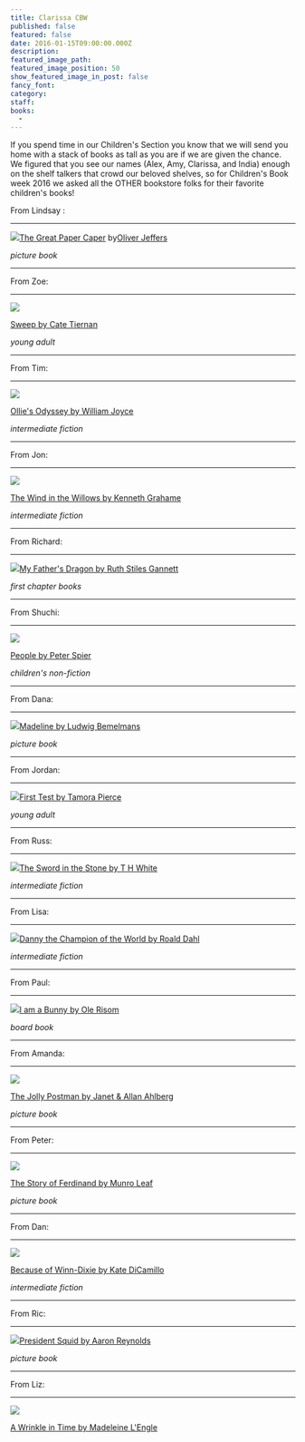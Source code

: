 ```yaml
---
title: Clarissa CBW
published: false
featured: false
date: 2016-01-15T09:00:00.000Z
description:
featured_image_path:
featured_image_position: 50
show_featured_image_in_post: false
fancy_font:
category:
staff:
books:
  -
---
```



If you spend time in our Children's Section you know that we will send you home with a stack of books as tall as you are if we are given the chance.
<br>We figured that you see our names (Alex, Amy, Clarissa, and India) enough on the shelf talkers that crowd our beloved shelves, so for Children's Book week 2016 we asked all the OTHER bookstore folks for their favorite children's books!

From Lindsay :

---

![](/uploads/versions/papercaper---x----315-400x---.jpg)[The Great Paper Caper](http://www.brooklinebooksmith-shop.com/book/9780399250972) by[Oliver Jeffers](http://www.oliverjeffers.com/)

*picture book*

---

From Zoe:

---

![](/uploads/versions/sweep---x----258-400x---.jpg)

[Sweep by Cate Tiernan](http://www.brooklinebooksmith-shop.com/book/9780142417171)

*young adult*

---

From Tim:

---

![](/uploads/versions/olies-oddyssey---x----311-400x---.jpg)

[Ollie's Odyssey by William Joyce](http://www.brooklinebooksmith-shop.com/book/9781442473553)

*intermediate fiction*

---

From Jon:

---

![](/uploads/versions/windinthewillows---x----290-400x---.jpg)

[The Wind in the Willows by Kenneth Grahame](http://www.brooklinebooksmith-shop.com/book/9781442473553)

*intermediate fiction*

---

From Richard:

---

![](/uploads/versions/myfathersdragon---x----315-400x---.jpg)[My Father's Dragon by Ruth Stiles Gannett](http://www.brooklinebooksmith-shop.com/book/9780679889113)

*first chapter books*

---

From Shuchi:

---

![](/uploads/versions/people---x----299-400x---.jpg)

[People by Peter Spier](http://www.brooklinebooksmith-shop.com/book/9780385244695)

*children's non-fiction*

---

From Dana:

---

![](/uploads/versions/madeline---x----285-400x---.jpg)[Madeline by Ludwig Bemelmans](http://www.brooklinebooksmith-shop.com/book/9780670445806)

*picture book*

---

From Jordan:

---

![](/uploads/versions/first-test---x----250-400x---.jpg)[First Test by Tamora Pierce](http://www.brooklinebooksmith-shop.com/book/9780375829055)

*young adult*

---

From Russ:

---

![](/uploads/versions/swordandstone---x----273-400x---.jpg)[The Sword in the Stone by T H White](http://www.brooklinebooksmith-shop.com/book/9780399225024)

*intermediate fiction*

---

From Lisa:

---

![](/uploads/versions/danny---x----259-400x---.jpg)[Danny the Champion of the World by Roald Dahl](http://www.brooklinebooksmith-shop.com/book/9780142410332)

*intermediate fiction*

---

From Paul:

---

![](/uploads/versions/bunny---x----217-400x---.jpg)[I am a Bunny by Ole Risom](http://www.brooklinebooksmith-shop.com/book/9780375827785)

*board book*

---

From Amanda:

---

![](/uploads/versions/postman---x----511-400x---.jpg)

[The Jolly Postman by Janet & Allan Ahlberg](http://www.brooklinebooksmith-shop.com/book/9780316126441)

*picture book*

---

From Peter:

---

![](/uploads/versions/ferdinand---x----338-400x---.jpg)

[The Story of Ferdinand by Munro Leaf](http://www.brooklinebooksmith-shop.com/book/9780670674244)

*picture book*

---

From Dan:

---

![](/uploads/versions/winndixie---x----269-400x---.jpg)

[Because of Winn-Dixie by Kate DiCamillo](http://www.brooklinebooksmith-shop.com/book/9780763680862)

*intermediate fiction*

---

From Ric:

---

![](/uploads/versions/presidentsquid---x----275-400x---.jpg)[President Squid by Aaron Reynolds](http://www.brooklinebooksmith-shop.com/book/9780763680862)

*picture book*

---

From Liz:

---

![](/uploads/versions/wrinkle---x----270-400x---.jpg)

[A Wrinkle in Time by Madeleine L'Engle](__notset__)